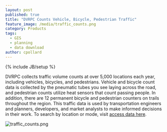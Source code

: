 ```yaml
---
layout: post
published: true
title: "DVRPC Counts Vehicle, Bicycle, Pedestrian Traffic"
feature_image: /media/traffic_counts.png
category: Products
tags: 
  - GIS
  - planning
  - data download
author: cpollard
---
```



{% include JB/setup %}

DVRPC collects traffic volume counts at over 5,000 locations each year, including vehicles, bicycles, and pedestrians. Vehicle and bicycle count data is collected by the pneumatic tubes you see laying across the road, and pedestrian counts utilize heat sensors that count passing people. In addition, there are 12 permanent bicycle and pedestrian counters on trails throughout the region. This traffic data is used by transportation engineers and planners, developers, and market analysts to make informed decisions in their work. To search by location or mode, visit [access data here](http://www.dvrpc.org/Traffic/).

![traffic_counts.png]({{site.baseurl}}/media/traffic_counts.png)
